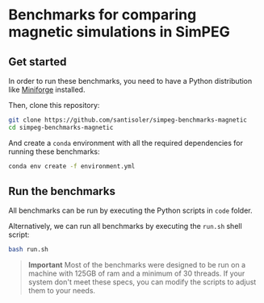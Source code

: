 # Benchmarks for comparing magnetic simulations in SimPEG

## Get started

In order to run these benchmarks, you need to have a Python distribution like
[Miniforge][miniforge] installed.

Then, clone this repository:

```bash
git clone https://github.com/santisoler/simpeg-benchmarks-magnetic
cd simpeg-benchmarks-magnetic
```

And create a `conda` environment with all the required dependencies for running
these benchmarks:

```bash
conda env create -f environment.yml
```

## Run the benchmarks

All benchmarks can be run by executing the Python scripts in `code`
folder.
<!-- , and through the `benchmark-memory.sh` script. -->

Alternatively, we can run all benchmarks by executing the `run.sh` shell
script:

```bash
bash run.sh
```

> **Important**
> Most of the benchmarks were designed to be run on a machine with 125GB of ram and
> a minimum of 30 threads. If your system don't meet these specs, you can
> modify the scripts to adjust them to your needs.

<!-- > The benchmarks for the "large problem" require more memory: up to ~800GB. -->

[miniforge]: https://github.com/conda-forge/miniforge
